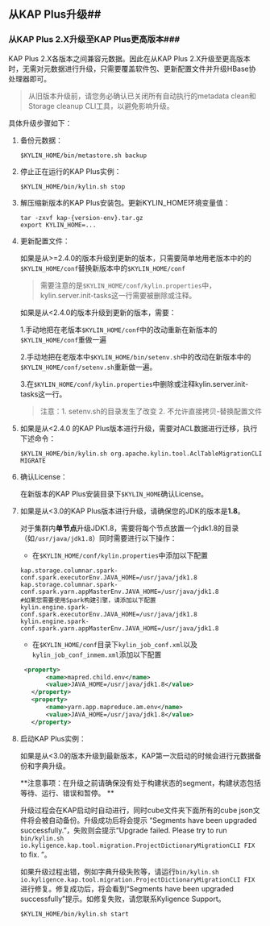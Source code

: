 ## 从KAP Plus升级##

### 从KAP Plus 2.X升级至KAP Plus更高版本###

KAP Plus 2.X各版本之间兼容元数据。因此在从KAP Plus 2.X升级至更高版本时，无需对元数据进行升级，只需要覆盖软件包、更新配置文件并升级HBase协处理器即可。

> 从旧版本升级前，请您务必确认已关闭所有自动执行的metadata clean和Storage cleanup CLI工具，以避免影响升级。

具体升级步骤如下：

1. 备份元数据：

   ```shell
   $KYLIN_HOME/bin/metastore.sh backup
   ```

2. 停止正在运行的KAP Plus实例：

   ```shell
   $KYLIN_HOME/bin/kylin.sh stop
   ```

3. 解压缩新版本的KAP Plus安装包。更新KYLIN_HOME环境变量值：

   ```shell
   tar -zxvf kap-{version-env}.tar.gz
   export KYLIN_HOME=...
   ```

4. 更新配置文件：

   如果是从>=2.4.0的版本升级到更新的版本，只需要简单地用老版本中的的`$KYLIN_HOME/conf`替换新版本中的`$KYLIN_HOME/conf`

   > 需要注意的是`$KYLIN_HOME/conf/kylin.properties`中，kylin.server.init-tasks这一行需要被删除或注释。

   如果是从<2.4.0的版本升级到更新的版本，需要： 

   1.手动地把在老版本`$KYLIN_HOME/conf`中的改动重新在新版本的`$KYLIN_HOME/conf`重做一遍 

   2.手动地把在老版本中`$KYLIN_HOME/bin/setenv.sh`中的改动在新版本中的`$KYLIN_HOME/conf/setenv.sh`重新做一遍。 

   3.在`$KYLIN_HOME/conf/kylin.properties`中删除或注释kylin.server.init-tasks这一行。 

   > 注意：1. setenv.sh的目录发生了改变 2. 不允许直接拷贝-替换配置文件

5. 如果是从<2.4.0 的KAP Plus版本进行升级，需要对ACL数据进行迁移，执行下述命令：

   ```shell
   $KYLIN_HOME/bin/kylin.sh org.apache.kylin.tool.AclTableMigrationCLI MIGRATE
   ```

6. 确认License：

   在新版本的KAP Plus安装目录下`$KYLIN_HOME`确认License。

7. 如果是从<3.0的KAP Plus版本进行升级，请确保您的JDK的版本是**1.8**。

    对于集群内**单节点**升级JDK1.8，需要将每个节点放置一个jdk1.8的目录（如`/usr/java/jdk1.8`）同时需要进行以下操作：

    * 在`$KYLIN_HOME/conf/kylin.properties`中添加以下配置

    ```shell
    kap.storage.columnar.spark-conf.spark.executorEnv.JAVA_HOME=/usr/java/jdk1.8
    kap.storage.columnar.spark-conf.spark.yarn.appMasterEnv.JAVA_HOME=/usr/java/jdk1.8
    #如果您需要使用Spark构建引擎，请添加以下配置
    kylin.engine.spark-conf.spark.executorEnv.JAVA_HOME=/usr/java/jdk1.8
    kylin.engine.spark-conf.spark.yarn.appMasterEnv.JAVA_HOME=/usr/java/jdk1.8
    ```

    * 在`$KYLIN_HOME/conf`目录下`kylin_job_conf.xml`以及`kylin_job_conf_inmem.xml`添加以下配置

     ```xml
      <property>
            <name>mapred.child.env</name>
            <value>JAVA_HOME=/usr/java/jdk1.8</value>
        </property>
        <property>
            <name>yarn.app.mapreduce.am.env</name>
            <value>JAVA_HOME=/usr/java/jdk1.8</value>
        </property>
     ```

8. 启动KAP Plus实例：

    如果是从<3.0的版本升级到最新版本，KAP第一次启动的时候会进行元数据备份和字典升级。

    **注意事项：在升级之前请确保没有处于构建状态的segment，构建状态包括等待、运行、错误和暂停。 **

    升级过程会在KAP启动时自动进行，同时cube文件夹下面所有的cube json文件将会被自动备份。升级成功后将会提示 “Segments have been upgraded successfully.”，失败则会提示“Upgrade failed. Please try to run `bin/kylin.sh io.kyligence.kap.tool.migration.ProjectDictionaryMigrationCLI FIX` to fix. ”。

    如果升级过程出错，例如字典升级失败等，请运行`bin/kylin.sh io.kyligence.kap.tool.migration.ProjectDictionaryMigrationCLI FIX` 进行修复。修复成功后，将会看到“Segments have been upgraded successfully”提示。如修复失败，请您联系Kyligence Support。

    ``` shell
    $KYLIN_HOME/bin/kylin.sh start
    ```

